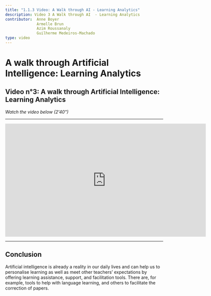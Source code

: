 ```yaml
---
title: "1.1.3 Video: A Walk through AI - Learning Analytics"
description: Video 3 A Walk through AI  - Learning Analytics
contributor:  Anne Boyer
              Armelle Brun
              Azim Roussanaly
              Guilherme Medeiros-Machado
type: video
---
```


# A walk through Artificial Intelligence: Learning Analytics
## Video n°3: A walk through Artificial Intelligence: Learning Analytics
_Watch the video below (2'40")_


----------
<center><iframe width="640" height="360" src="https://www.youtube.com/embed/Mg8lwfRMEbI?rel=0&showinfo=0&cc_load_policy=1&hl=en&modestbranding=1" frameborder="0" allowfullscreen></iframe></center>

-----------

## Conclusion
Artificial intelligence is already a reality in our daily lives and can help us to personalise learning as well as meet other teachers’ expectations by offering learning assistance, support, and facilitation tools. There are, for example, tools to help with language learning, and others to facilitate the correction of papers.
